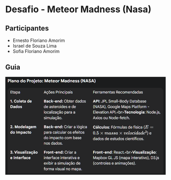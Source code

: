 # Desafio - Meteor Madness (Nasa)

## Participantes

- Ernesto Floriano Amorim
- Israel de Souza Lima
- Sofia Floriano Amorim

## Guia

![alt text](assets/image.png)
